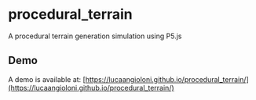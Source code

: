 # procedural_terrain

A procedural terrain generation simulation using P5.js

## Demo

A demo is available at: [https://lucaangioloni.github.io/procedural_terrain/](https://lucaangioloni.github.io/procedural_terrain/)
